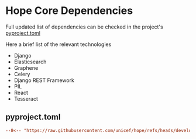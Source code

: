 # Hope Core Dependencies

Full updated list of dependencies can be checked in the project's [pyproject.toml](https://github.com/unicef/hope/blob/develop/backend/pyproject.toml)

Here a brief list of the relevant technologies

- Django
- Elasticsearch
- Graphene
- Celery
- Django REST Framework
- PIL
- React
- Tesseract

## pyproject.toml

``` ini
--8<-- "https://raw.githubusercontent.com/unicef/hope/refs/heads/develop/pyproject.toml"
```
